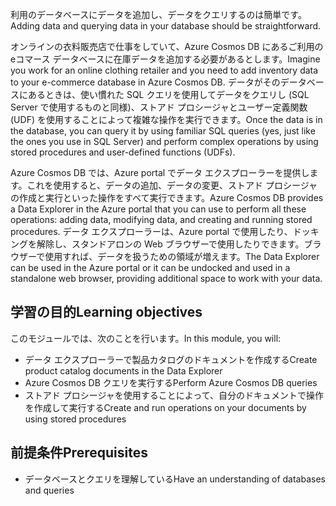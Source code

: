 <span data-ttu-id="02769-101">利用のデータベースにデータを追加し、データをクエリするのは簡単です。</span><span class="sxs-lookup"><span data-stu-id="02769-101">Adding data and querying data in your database should be straightforward.</span></span> 

<span data-ttu-id="02769-102">オンラインの衣料販売店で仕事をしていて、Azure Cosmos DB にあるご利用の eコマース データベースに在庫データを追加する必要があるとします。</span><span class="sxs-lookup"><span data-stu-id="02769-102">Imagine you work for an online clothing retailer and you need to add inventory data to your e-commerce database in Azure Cosmos DB.</span></span> <span data-ttu-id="02769-103">データがそのデータベースにあるときは、使い慣れた SQL クエリを使用してデータをクエリし (SQL Server で使用するものと同様)、ストアド プロシージャとユーザー定義関数 (UDF) を使用することによって複雑な操作を実行できます。</span><span class="sxs-lookup"><span data-stu-id="02769-103">Once the data is in the database, you can query it by using familiar SQL queries (yes, just like the ones you use in SQL Server) and perform complex operations by using stored procedures and user-defined functions (UDFs).</span></span>

<span data-ttu-id="02769-104">Azure Cosmos DB では、Azure portal でデータ エクスプローラーを提供します。これを使用すると、データの追加、データの変更、ストアド プロシージャの作成と実行といった操作をすべて実行できます。</span><span class="sxs-lookup"><span data-stu-id="02769-104">Azure Cosmos DB provides a Data Explorer in the Azure portal that you can use to perform all these operations: adding data, modifying data, and creating and running stored procedures.</span></span> <span data-ttu-id="02769-105">データ エクスプローラーは、Azure portal で使用したり、ドッキングを解除し、スタンドアロンの Web ブラウザーで使用したりできます。ブラウザーで使用すれば、データを扱うための領域が増えます。</span><span class="sxs-lookup"><span data-stu-id="02769-105">The Data Explorer can be used in the Azure portal or it can be undocked and used in a standalone web browser, providing additional space to work with your data.</span></span>

## <a name="learning-objectives"></a><span data-ttu-id="02769-106">学習の目的</span><span class="sxs-lookup"><span data-stu-id="02769-106">Learning objectives</span></span>

<span data-ttu-id="02769-107">このモジュールでは、次のことを行います。</span><span class="sxs-lookup"><span data-stu-id="02769-107">In this module, you will:</span></span>

- <span data-ttu-id="02769-108">データ エクスプローラーで製品カタログのドキュメントを作成する</span><span class="sxs-lookup"><span data-stu-id="02769-108">Create product catalog documents in the Data Explorer</span></span>
- <span data-ttu-id="02769-109">Azure Cosmos DB クエリを実行する</span><span class="sxs-lookup"><span data-stu-id="02769-109">Perform Azure Cosmos DB queries</span></span>
- <span data-ttu-id="02769-110">ストアド プロシージャを使用することによって、自分のドキュメントで操作を作成して実行する</span><span class="sxs-lookup"><span data-stu-id="02769-110">Create and run operations on your documents by using stored procedures</span></span>

## <a name="prerequisites"></a><span data-ttu-id="02769-111">前提条件</span><span class="sxs-lookup"><span data-stu-id="02769-111">Prerequisites</span></span>

- <span data-ttu-id="02769-112">データベースとクエリを理解している</span><span class="sxs-lookup"><span data-stu-id="02769-112">Have an understanding of databases and queries</span></span>
